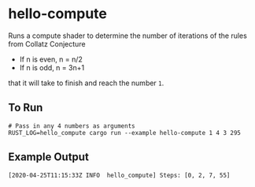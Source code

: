 # hello-compute

Runs a compute shader to determine the number of iterations of the rules from
Collatz Conjecture

- If n is even, n = n/2
- If n is odd, n = 3n+1

that it will take to finish and reach the number `1`.

## To Run

```
# Pass in any 4 numbers as arguments
RUST_LOG=hello_compute cargo run --example hello-compute 1 4 3 295
```

## Example Output

```
[2020-04-25T11:15:33Z INFO  hello_compute] Steps: [0, 2, 7, 55]
```
